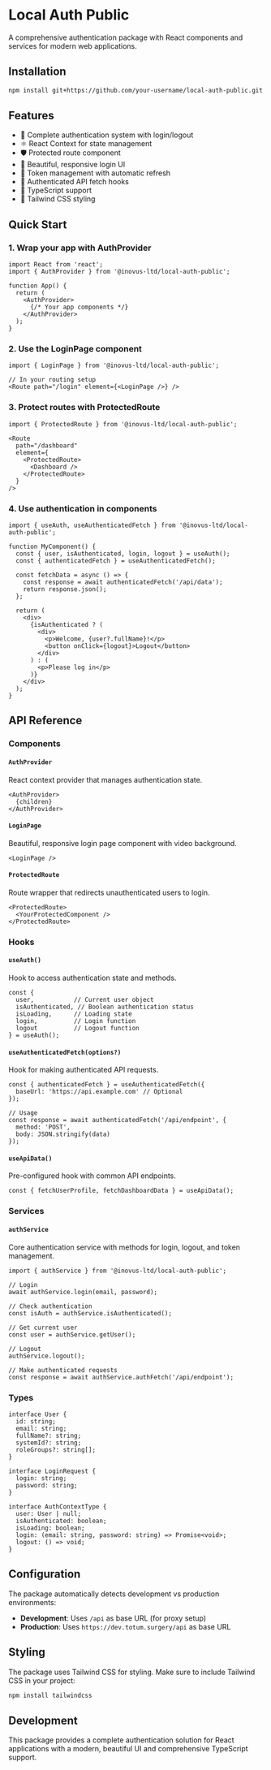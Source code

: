 # Local Auth Public

A comprehensive authentication package with React components and services for modern web applications.

## Installation

```bash
npm install git+https://github.com/your-username/local-auth-public.git
```

## Features

- 🔐 Complete authentication system with login/logout
- ⚛️ React Context for state management
- 🛡️ Protected route component
- 🎨 Beautiful, responsive login UI
- 🔄 Token management with automatic refresh
- 📡 Authenticated API fetch hooks
- 🎯 TypeScript support
- 🎨 Tailwind CSS styling

## Quick Start

### 1. Wrap your app with AuthProvider

```tsx
import React from 'react';
import { AuthProvider } from '@inovus-ltd/local-auth-public';

function App() {
  return (
    <AuthProvider>
      {/* Your app components */}
    </AuthProvider>
  );
}
```

### 2. Use the LoginPage component

```tsx
import { LoginPage } from '@inovus-ltd/local-auth-public';

// In your routing setup
<Route path="/login" element={<LoginPage />} />
```

### 3. Protect routes with ProtectedRoute

```tsx
import { ProtectedRoute } from '@inovus-ltd/local-auth-public';

<Route 
  path="/dashboard" 
  element={
    <ProtectedRoute>
      <Dashboard />
    </ProtectedRoute>
  } 
/>
```

### 4. Use authentication in components

```tsx
import { useAuth, useAuthenticatedFetch } from '@inovus-ltd/local-auth-public';

function MyComponent() {
  const { user, isAuthenticated, login, logout } = useAuth();
  const { authenticatedFetch } = useAuthenticatedFetch();

  const fetchData = async () => {
    const response = await authenticatedFetch('/api/data');
    return response.json();
  };

  return (
    <div>
      {isAuthenticated ? (
        <div>
          <p>Welcome, {user?.fullName}!</p>
          <button onClick={logout}>Logout</button>
        </div>
      ) : (
        <p>Please log in</p>
      )}
    </div>
  );
}
```

## API Reference

### Components

#### `AuthProvider`
React context provider that manages authentication state.

```tsx
<AuthProvider>
  {children}
</AuthProvider>
```

#### `LoginPage`
Beautiful, responsive login page component with video background.

```tsx
<LoginPage />
```

#### `ProtectedRoute`
Route wrapper that redirects unauthenticated users to login.

```tsx
<ProtectedRoute>
  <YourProtectedComponent />
</ProtectedRoute>
```

### Hooks

#### `useAuth()`
Hook to access authentication state and methods.

```tsx
const { 
  user,           // Current user object
  isAuthenticated, // Boolean authentication status
  isLoading,      // Loading state
  login,          // Login function
  logout          // Logout function
} = useAuth();
```

#### `useAuthenticatedFetch(options?)`
Hook for making authenticated API requests.

```tsx
const { authenticatedFetch } = useAuthenticatedFetch({
  baseUrl: 'https://api.example.com' // Optional
});

// Usage
const response = await authenticatedFetch('/api/endpoint', {
  method: 'POST',
  body: JSON.stringify(data)
});
```

#### `useApiData()`
Pre-configured hook with common API endpoints.

```tsx
const { fetchUserProfile, fetchDashboardData } = useApiData();
```

### Services

#### `authService`
Core authentication service with methods for login, logout, and token management.

```tsx
import { authService } from '@inovus-ltd/local-auth-public';

// Login
await authService.login(email, password);

// Check authentication
const isAuth = authService.isAuthenticated();

// Get current user
const user = authService.getUser();

// Logout
authService.logout();

// Make authenticated requests
const response = await authService.authFetch('/api/endpoint');
```

### Types

```tsx
interface User {
  id: string;
  email: string;
  fullName?: string;
  systemId?: string;
  roleGroups?: string[];
}

interface LoginRequest {
  login: string;
  password: string;
}

interface AuthContextType {
  user: User | null;
  isAuthenticated: boolean;
  isLoading: boolean;
  login: (email: string, password: string) => Promise<void>;
  logout: () => void;
}
```

## Configuration

The package automatically detects development vs production environments:

- **Development**: Uses `/api` as base URL (for proxy setup)
- **Production**: Uses `https://dev.totum.surgery/api` as base URL

## Styling

The package uses Tailwind CSS for styling. Make sure to include Tailwind CSS in your project:

```bash
npm install tailwindcss
```


## Development

This package provides a complete authentication solution for React applications with a modern, beautiful UI and comprehensive TypeScript support.
